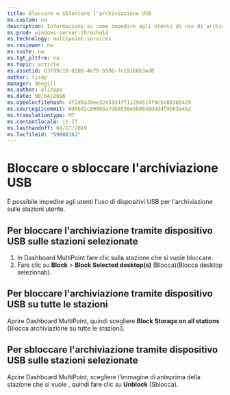 ```yaml
---
title: Bloccare o sbloccare l'archiviazione USB
ms.custom: na
description: Informazioni su come impedire agli utenti di uso di archiviazione tramite dispositivo USB sulle stazioni MultiPoint
ms.prod: windows-server-threshold
ms.technology: multipoint-services
ms.reviewer: na
ms.suite: na
ms.tgt_pltfrm: na
ms.topic: article
ms.assetid: 63f99c10-0289-4e79-b596-7c19160b3ad0
author: lizap
manager: dongill
ms.author: elizapo
ms.date: 08/04/2016
ms.openlocfilehash: 4f2d5a20ee3245834ff11294514f9c5c08385429
ms.sourcegitcommit: 0d0b32c8986ba7db9536e0b8648d4ddf9b03e452
ms.translationtype: MT
ms.contentlocale: it-IT
ms.lasthandoff: 04/17/2019
ms.locfileid: "59888162"
---
```

# <a name="block-or-unblock-usb-storage"></a>Bloccare o sbloccare l'archiviazione USB
È possibile impedire agli utenti l'uso di dispositivi USB per l'archiviazione sulle stazioni utente.  
  
## <a name="to-block-usb-storage-for-selected-stations"></a>Per bloccare l'archiviazione tramite dispositivo USB sulle stazioni selezionate  
1. In Dashboard MultiPoint fare clic sulla stazione che si vuole bloccare.  
2. Fare clic su **Block** > **Block Selected desktop(s)** (Blocca)(Blocca desktop selezionati).   
  
## <a name="to-block-usb-storage-for-all-stations"></a>Per bloccare l'archiviazione tramite dispositivo USB su tutte le stazioni  
Aprire Dashboard MultiPoint, quindi scegliere **Block Storage on all stations** (Blocca archiviazione su tutte le stazioni).   
  
## <a name="to-unblock-usb-storage-for-selected-stations"></a>Per sbloccare l'archiviazione tramite dispositivo USB sulle stazioni selezionate  
Aprire Dashboard MultiPoint, scegliere l'immagine di anteprima della stazione che si vuole , quindi fare clic su **Unblock** (Sblocca).